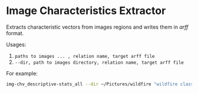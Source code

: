 Image Characteristics Extractor
===============================

Extracts characteristic vectors from images regions and writes them in _arff_ format.

Usages:
  1. ```paths to images ... , relation name, target arff file```
  2. ```--dir, path to images directory, relation name, target arff file```

For example:
```bash
img-chv_descriptive-stats_all --dir ~/Pictures/wildfire "wildfire classification" wildfire.arff
```
